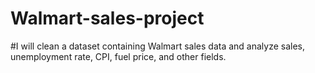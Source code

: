 # Walmart-sales-project
#I will clean a dataset containing Walmart sales data and analyze sales, unemployment rate, CPI, fuel price, and other fields.

